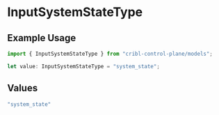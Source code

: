 # InputSystemStateType

## Example Usage

```typescript
import { InputSystemStateType } from "cribl-control-plane/models";

let value: InputSystemStateType = "system_state";
```

## Values

```typescript
"system_state"
```